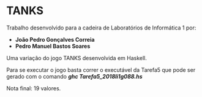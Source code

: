 # TANKS

Trabalho desenvolvido para a cadeira de Laboratórios de Informática 1 por:

- **João Pedro Gonçalves Correia**
- **Pedro Manuel Bastos Soares**

Uma variação do jogo TANKS desenvolvida em Haskell.

Para se executar o jogo basta correr o executável da Tarefa5 que pode ser gerado com o comando ***ghc Tarefa5_2018li1g088.hs***

Nota final: 19 valores.


